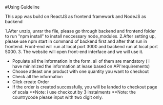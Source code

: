 #Using Guideline

This app was build on ReactJS as frontend framework and NodeJS as backend

1.After unzip, unrar the file, please go through backend and frontend folder to run "npm install" to install neccessary node_modules.
2.After setting up, please use npm start in command of backend first and after that run in frontend. Front-end will run at local port 3000 and backend run at local port 5000. 3. The website will open front-end interface and we will use it.

- Populate all the information in the form. all of them are mandatory ( i have minimized the information at lease based on API'requirements)
- Choose atleast one product with one quantity you want to checkout
- Check all the information
- Click create Order
- If the order is created successfully, you will be landed to checkout page of scala
  **Note: i use checkout by 3 instalments
  **Note: the countrycode please input with two digit only.

